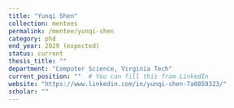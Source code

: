 ```yaml
---
title: "Yunqi Shen"
collection: mentees
permalink: /mentee/yunqi-shen
category: phd
end_year: 2029 (expected)
status: current
thesis_title: ""
department: "Computer Science, Virginia Tech"
current_position: ""  # You can fill this from LinkedIn
website: "https://www.linkedin.com/in/yunqi-shen-7a0859323/"
scholar: ""
---
```

